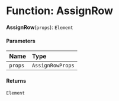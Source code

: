 # Function: AssignRow

**AssignRow**(`props`): `Element`

#### Parameters

| Name | Type |
| :------ | :------ |
| `props` | `AssignRowProps` |

#### Returns

`Element`
